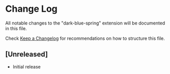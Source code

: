 # Change Log
All notable changes to the "dark-blue-spring" extension will be documented in this file.

Check [Keep a Changelog](http://keepachangelog.com/) for recommendations on how to structure this file.

## [Unreleased]
- Initial release
